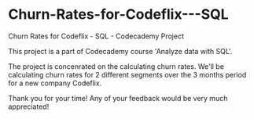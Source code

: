 # Churn-Rates-for-Codeflix---SQL

Churn Rates for Codeflix - SQL - Codecademy Project

This project is a part of Codecademy course 'Analyze data with SQL'.

The project is concenrated on the calculating churn rates. We'll be calculating churn rates for 2 different segments over the 3 months period for a new company Codeflix.

Thank you for your time! Any of your feedback would be very much appreciated!
